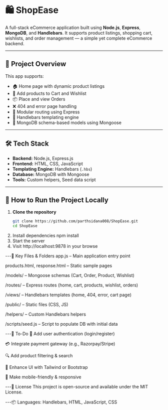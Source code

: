 # 🛍️ ShopEase

A full-stack eCommerce application built using **Node.js**, **Express**, **MongoDB**, and **Handlebars**. It supports product listings, shopping cart, wishlists, and order management — a simple yet complete eCommerce backend.

---

## 📁 Project Overview

This app supports:

- 🏠 Home page with dynamic product listings  
- 🛒 Add products to Cart and Wishlist  
- 📦 Place and view Orders  
- ❌ 404 and error page handling  
- 🧱 Modular routing using Express  
- 🎨 Handlebars templating engine  
- 📁 MongoDB schema-based models using Mongoose  

---

## 🛠️ Tech Stack

- **Backend:** Node.js, Express.js  
- **Frontend:** HTML, CSS, JavaScript  
- **Templating Engine:** Handlebars (`.hbs`)  
- **Database:** MongoDB with Mongoose  
- **Tools:** Custom helpers, Seed data script  

---

## 🚀 How to Run the Project Locally

1. **Clone the repository**
   ```bash
   git clone https://github.com/parthsidana008/ShopEase.git
   cd ShopEase
2. Install dependencies
   npm install
3. Start the server
4. Visit http://localhost:9878 in your browse

---📁 Key Files & Folders
app.js – Main application entry point

products.html, response.html – Static sample pages

/models/ – Mongoose schemas (Cart, Order, Product, Wishlist)

/routes/ – Express routes (home, cart, products, wishlist, orders)

/views/ – Handlebars templates (home, 404, error, cart page)

/public/ – Static files (CSS, JS)

/helpers/ – Custom Handlebars helpers

/scripts/seed.js – Script to populate DB with initial data

---📝 To-Do
🔐 Add user authentication (login/register)

💳 Integrate payment gateway (e.g., Razorpay/Stripe)

🔍 Add product filtering & search

🎨 Enhance UI with Tailwind or Bootstrap

📱 Make mobile-friendly & responsive

---📄 License
This project is open-source and available under the MIT License.


---📦 Languages: Handlebars, HTML, JavaScript, CSS
